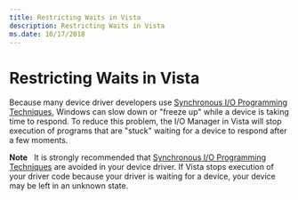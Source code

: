 ```yaml
---
title: Restricting Waits in Vista
description: Restricting Waits in Vista
ms.date: 10/17/2018
---
```


# Restricting Waits in Vista


Because many device driver developers use [Synchronous I/O Programming Techniques](synchronous-i-o-programming.md), Windows can slow down or "freeze up" while a device is taking time to respond. To reduce this problem, the I/O Manager in Vista will stop execution of programs that are "stuck" waiting for a device to respond after a few moments.

**Note**   It is strongly recommended that [Synchronous I/O Programming Techniques](synchronous-i-o-programming.md) are avoided in your device driver. If Vista stops execution of your driver code because your driver is waiting for a device, your device may be left in an unknown state.

 

 

 




